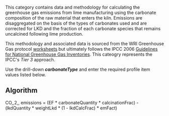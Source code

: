 This category contains data and methodology for calculating the
greenhouse gas emissions from lime manufacturing using the carbonate
composition of the raw material that enters the kiln. Emissions are
disaggregated on the basis of the types of carbonates used and are
corrected for LKD and the fraction of each carbonate species that
remains uncalcined following lime production.

This methodology and associated data is sourced from the WRI Greenhouse
Gas protocol
[worksheets](http://www.ghgprotocol.org/calculation-tools/all-tools) but
ultimately follows the IPCC 2006 [Guidelines for National Greenhouse Gas
Inventories](http://www.ipcc-nggip.iges.or.jp/public/2006gl/index.html).
This cateogry represents the IPCC's *Tier 3* approach.

Use the drill-down ***carbonateType*** and enter the required profile
item values listed below.

## Algorithm

CO,,2,, emissions = (EF \* carbonateQuantity \* calcinationFrac) -
(lkdQuantity \* weightLkd \* (1 - lkdCalcFrac) \* emFact)
